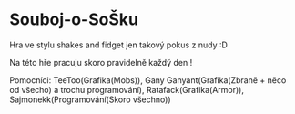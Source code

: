 # Souboj-o-SoŠku

Hra ve stylu shakes and fidget jen takový pokus z nudy :D 

Na této hře pracuju skoro pravidelně každý den !

Pomocníci: TeeToo(Grafika(Mobs)), Gany Ganyant(Grafika(Zbraně + něco od všecho) a trochu programování), Ratafack(Grafika(Armor)), Sajmonekk(Programování(Skoro všechno))
